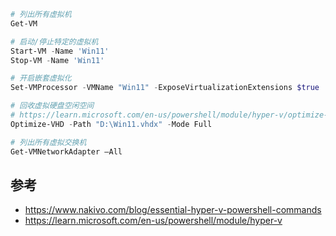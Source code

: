 
```powershell
# 列出所有虚拟机
Get-VM

# 启动/停止特定的虚拟机
Start-VM -Name 'Win11'
Stop-VM -Name 'Win11'

# 开启嵌套虚拟化
Set-VMProcessor -VMName "Win11" -ExposeVirtualizationExtensions $true

# 回收虚拟硬盘空闲空间
# https://learn.microsoft.com/en-us/powershell/module/hyper-v/optimize-vhd?view=windowsserver2022-ps
Optimize-VHD -Path "D:\Win11.vhdx" -Mode Full

# 列出所有虚拟交换机
Get-VMNetworkAdapter –All
```
## 参考

- https://www.nakivo.com/blog/essential-hyper-v-powershell-commands
- https://learn.microsoft.com/en-us/powershell/module/hyper-v